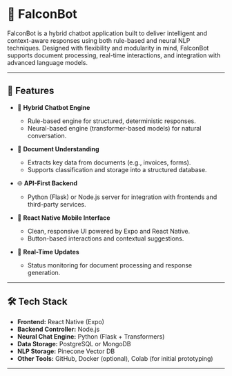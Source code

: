 # 🦅 FalconBot

FalconBot is a hybrid chatbot application built to deliver intelligent and context-aware responses using both rule-based and neural NLP techniques. Designed with flexibility and modularity in mind, FalconBot supports document processing, real-time interactions, and integration with advanced language models.

---

## 🚀 Features

- 🤖 **Hybrid Chatbot Engine**
  - Rule-based engine for structured, deterministic responses.
  - Neural-based engine (transformer-based models) for natural conversation.

- 📂 **Document Understanding**
  - Extracts key data from documents (e.g., invoices, forms).
  - Supports classification and storage into a structured database.

- 🌐 **API-First Backend**
  - Python (Flask) or Node.js server for integration with frontends and third-party services.

- 📱 **React Native Mobile Interface**
  - Clean, responsive UI powered by Expo and React Native.
  - Button-based interactions and contextual suggestions.

- 🔁 **Real-Time Updates**
  - Status monitoring for document processing and response generation.

---


## 🛠️ Tech Stack

- **Frontend:** React Native (Expo)
- **Backend Controller:** Node.js
- **Neural Chat Engine:** Python (Flask + Transformers)
- **Data Storage:** PostgreSQL or MongoDB
- **NLP Storage:** Pinecone Vector DB
- **Other Tools:** GitHub, Docker (optional), Colab (for initial prototyping)

---


